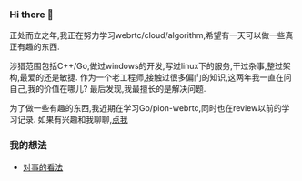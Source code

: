 ### Hi there 👋

正处而立之年,我正在努力学习webrtc/cloud/algorithm,希望有一天可以做一些真正有趣的东西.

涉猎范围包括C++/Go,做过windows的开发,写过linux下的服务,干过杂事,整过架构,最爱的还是敏捷.
作为一个老工程师,接触过很多偏门的知识,这两年我一直在问自己,我的价值在哪儿?
最后发现,我最擅长的是解决问题.

为了做一些有趣的东西,我近期在学习Go/pion-webrtc,同时也在review以前的学习记录.
如果有兴趣和我聊聊,[点我](https://join.slack.com/t/release4go/shared_invite/zt-ff658nlc-UzOGwVJ4Ib3~RwVS~69MzA)

### 我的想法

- [对事的看法](https://63isok.github.io/love/)
